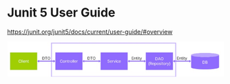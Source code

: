 # Junit 5 User Guide
https://junit.org/junit5/docs/current/user-guide/#overview

![img.png](img.png)

